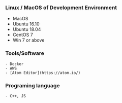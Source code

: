 ### Linux / MacOS of Development Environment
   - MacOS
   - Ubuntu 16.10
   - Ubuntu 18.04
   - CentOS 7
   - Win 7 or above
### Tools/Software
    - Docker
    - AWS
    - [Atom Editor](https://atom.io/)
### Programing language
    - C++, JS
